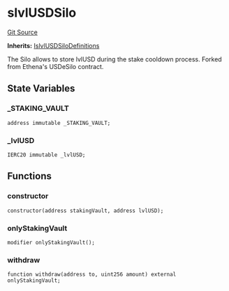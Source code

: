# slvlUSDSilo
[Git Source](https://github.com/Level-Money/contracts/blob/596e7d17f2f0a509e7a447183bc335cd46833918/src/slvlUSDSilo.sol)

**Inherits:**
[IslvlUSDSiloDefinitions](/src/interfaces/IslvlUSDSiloDefinitions.sol/interface.IslvlUSDSiloDefinitions.md)

The Silo allows to store lvlUSD during the stake cooldown process.
Forked from Ethena's USDeSilo contract.


## State Variables
### _STAKING_VAULT

```solidity
address immutable _STAKING_VAULT;
```


### _lvlUSD

```solidity
IERC20 immutable _lvlUSD;
```


## Functions
### constructor


```solidity
constructor(address stakingVault, address lvlUSD);
```

### onlyStakingVault


```solidity
modifier onlyStakingVault();
```

### withdraw


```solidity
function withdraw(address to, uint256 amount) external onlyStakingVault;
```


